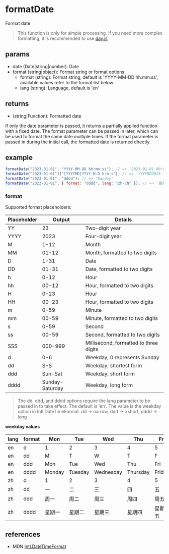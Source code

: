 # formatDate

Format date

> This function is only for simple processing. If you need more complex formatting, it is recommended to use [day.js](https://day.js.org/en/)

## params

-   date (Date|string|number): Date
-   format (string|object): Format string or format options
    -   format (string): Format string, default is 'YYYY-MM-DD hh:mm:ss', available values refer to the format list below
    -   lang (string): Language, default is 'en'

## returns

-   (string|Function): Formatted date

If only the date parameter is passed, it returns a partially applied function with a fixed date. The format parameter can be passed in later, which can be used to format the same date multiple times. If the format parameter is passed in during the initial call, the formatted date is returned directly.

## example

```js
formatDate("2023-01-01", "YYYY-MM-DD hh:mm:ss"); // => '2023-01-01 00:00:00'
formatDate("2023-01-01")("[YYYYMD]YYYY-M-D h:m:s"); // => 'YYYYMD2023-1-1 0:0:0'
formatDate("2023-01-01", "dddd"); // => 'Sunday'
formatDate("2023-01-01", { format: "dddd", lang: "zh-CN" }); // => '星期日'
```

### format

Supported format placeholders:

| Placeholder | Output          | Details                                |
| ----------- | --------------- | -------------------------------------- |
| YY          | 23              | Two-digit year                         |
| YYYY        | 2023            | Four-digit year                        |
| M           | 1-12            | Month                                  |
| MM          | 01-12           | Month, formatted to two digits         |
| D           | 1-31            | Date                                   |
| DD          | 01-31           | Date, formatted to two digits          |
| h           | 0-12            | Hour                                   |
| hh          | 00-12           | Hour, formatted to two digits          |
| H           | 0-23            | Hour                                   |
| HH          | 00-23           | Hour, formatted to two digits          |
| m           | 0-59            | Minute                                 |
| mm          | 00-59           | Minute, formatted to two digits        |
| s           | 0-59            | Second                                 |
| ss          | 00-59           | Second, formatted to two digits        |
| SSS         | 000-999         | Millisecond, formatted to three digits |
| d           | 0-6             | Weekday, 0 represents Sunday           |
| dd          | S-S             | Weekday, shortest form                 |
| ddd         | Sun-Sat         | Weekday, short form                    |
| dddd        | Sunday-Saturday | Weekday, long form                     |

> The dd, ddd, and dddd options require the lang parameter to be passed in to take effect. The default is 'en'.
> The value is the weekday option in Intl.DateTimeFormat.
> dd -> narrow, ddd -> >short, dddd -> long

**weekday values**

| lang | format | Mon    | Tue     | Wed       | Thu      | Fri    | Sat      | Sun    |
| ---- | ------ | ------ | ------- | --------- | -------- | ------ | -------- | ------ |
| en   | d      | 1      | 2       | 3         | 4        | 5      | 6        | 0      |
| en   | dd     | M      | T       | W         | T        | F      | S        | S      |
| en   | ddd    | Mon    | Tue     | Wed       | Thu      | Fri    | Sat      | Sun    |
| en   | dddd   | Monday | Tuesday | Wednesday | Thursday | Friday | Saturday | Sunday |
| zh   | d      | 1      | 2       | 3         | 4        | 5      | 6        | 0      |
| zh   | dd     | 一     | 二      | 三        | 四       | 五     | 六       | 日     |
| zh   | ddd    | 周一   | 周二    | 周三      | 周四     | 周五   | 周六     | 周日   |
| zh   | dddd   | 星期一 | 星期二  | 星期三    | 星期四   | 星期五 | 星期六   | 星期日 |

## references

-   MDN [Intl.DateTimeFormat](https://developer.mozilla.org/en-US/docs/Web/JavaScript/Reference/Global_Objects/Intl/DateTimeFormat/DateTimeFormat)

